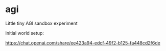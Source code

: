 # agi
Little tiny AGI sandbox experiment

Initial world setup:

https://chat.openai.com/share/ee423a94-edcf-49f2-b125-fa448cd2f6de


